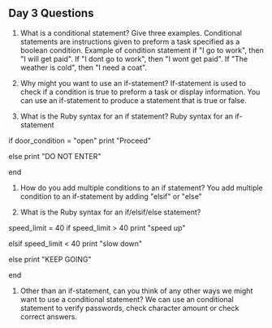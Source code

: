 ## Day 3 Questions

1. What is a conditional statement? Give three examples.
Conditional statements are instructions given to preform a task specified as a boolean condition.
Example of condition statement if "I go to work", then "I will get paid". If "I dont go to work", then "I wont get paid". If "The weather is cold", then "I need a coat".

1. Why might you want to use an if-statement?
If-statement is used to check if a condition is true to preform a task or display information. You can use an if-statement to produce a statement that is true or false.

1. What is the Ruby syntax for an if statement?
Ruby syntax for an if-statement

if
door_condition = "open"
print "Proceed"

else
print "DO NOT ENTER"

end

1. How do you add multiple conditions to an if statement?
You add multiple condition to an if-statement by adding "elsif" or "else"

1. What is the Ruby syntax for an if/elsif/else statement?

speed_limit = 40
if
speed_limit > 40
print "speed up"

elsif
speed_limit < 40
print "slow down"

else
print "KEEP GOING"

end

1. Other than an if-statement, can you think of any other ways we might want to use a conditional statement?
We can use an conditional statement to verify passwords, check character amount or check correct answers.
